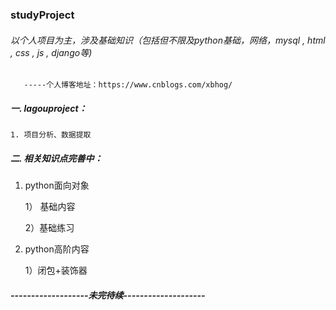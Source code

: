 ### studyProject

###### 以个人项目为主，涉及基础知识（包括但不限及python基础，网络，mysql , html , css , js , django等)

       -----个人博客地址：https://www.cnblogs.com/xbhog/

##### 一. lagouproject：

    1. 项目分析、数据提取

##### 二. 相关知识点完善中：

1. python面向对象

   1） 基础内容

   2）基础练习

2. python高阶内容

   1）闭包+装饰器



##### -------------------未完待续--------------------
